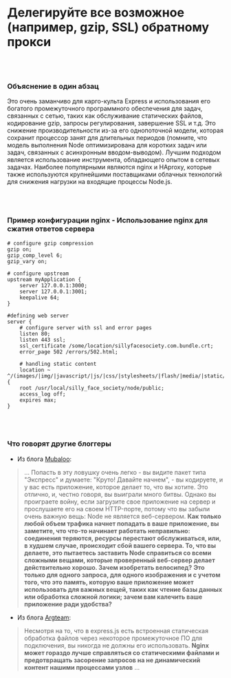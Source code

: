 # Делегируйте все возможное (например, gzip, SSL) обратному прокси

<br/><br/>

### Объяснение в один абзац

Это очень заманчиво для карго-культа Express и использования его богатого промежуточного программного обеспечения для задач, связанных с сетью, таких как обслуживание статических файлов, кодирование gzip, запросы регулирования, завершение SSL и т.д. Это снижение производительности из-за его однопоточной модели, которая сохранит процессор занят для длительных периодов (помните, что модель выполнения Node оптимизирована для коротких задач или задач, связанных с асинхронным вводом-выводом). Лучшим подходом является использование инструмента, обладающего опытом в сетевых задачах. Наиболее популярными являются nginx и HAproxy, которые также используются крупнейшими поставщиками облачных технологий для снижения нагрузки на входящие процессы Node.js.

<br/><br/>

### Пример конфигурации nginx - Использование nginx для сжатия ответов сервера

```nginx
# configure gzip compression
gzip on;
gzip_comp_level 6;
gzip_vary on;

# configure upstream
upstream myApplication {
    server 127.0.0.1:3000;
    server 127.0.0.1:3001;
    keepalive 64;
}

#defining web server
server {
    # configure server with ssl and error pages
    listen 80;
    listen 443 ssl;
    ssl_certificate /some/location/sillyfacesociety.com.bundle.crt;
    error_page 502 /errors/502.html;

    # handling static content
    location ~ ^/(images/|img/|javascript/|js/|css/|stylesheets/|flash/|media/|static/|robots.txt|humans.txt|favicon.ico) {
    root /usr/local/silly_face_society/node/public;
    access_log off;
    expires max;
}
```

<br/><br/>

### Что говорят другие блоггеры

* Из блога [Mubaloo](http://mubaloo.com/best-practices-deploying-node-js-applications):
> … Попасть в эту ловушку очень легко - вы видите пакет типа "Экспресс" и думаете: "Круто! Давайте начнем", - вы кодируете, и у вас есть приложение, которое делает то, что вы хотите. Это отлично, и, честно говоря, вы выиграли много битвы. Однако вы проиграете войну, если загрузите свое приложение на сервер и прослушаете его на своем HTTP-порте, потому что вы забыли очень важную вещь: Node не является веб-сервером. **Как только любой объем трафика начнет попадать в ваше приложение, вы заметите, что что-то начинает работать неправильно: соединения теряются, ресурсы перестают обслуживаться, или, в худшем случае, происходит сбой вашего сервера. То, что вы делаете, это пытаетесь заставить Node справиться со всеми сложными вещами, которые проверенный веб-сервер делает действительно хорошо. Зачем изобретать велосипед?**
> **Это только для одного запроса, для одного изображения и с учетом того, что это память, которую ваше приложение может использовать для важных вещей, таких как чтение базы данных или обработка сложной логики; зачем вам калечить ваше приложение ради удобства?**

* Из блога [Argteam](http://blog.argteam.com/coding/hardening-node-js-for-production-part-2-using-nginx-to-avoid-node-js-load):
> Несмотря на то, что в express.js есть встроенная статическая обработка файлов через некоторое промежуточное ПО для подключения, вы никогда не должны его использовать. **Nginx может гораздо лучше справляться со статическими файлами и предотвращать засорение запросов на не динамический контент нашими процессами узлов** …

